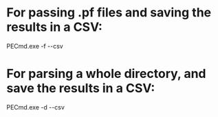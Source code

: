
# For passing .pf files and saving the results in a CSV:
PECmd.exe -f <path-to-Prefetch-files> --csv <path-to-save-csv>

# For parsing a whole directory, and save the results in a CSV:
PECmd.exe -d <path-to-Prefetch-directory> --csv <path-to-save-csv>